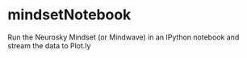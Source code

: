 mindsetNotebook
===============

Run the Neurosky Mindset (or Mindwave) in an IPython notebook and stream the data to Plot.ly
